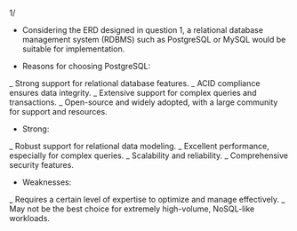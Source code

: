 1/ 
* Considering the ERD designed in question 1, a relational database management system (RDBMS) such as PostgreSQL or MySQL would be suitable for implementation.

* Reasons for choosing PostgreSQL:

_ Strong support for relational database features.
_ ACID compliance ensures data integrity.
_ Extensive support for complex queries and transactions.
_ Open-source and widely adopted, with a large community for support and resources.

* Strong:

_ Robust support for relational data modeling.
_ Excellent performance, especially for complex queries.
_ Scalability and reliability.
_ Comprehensive security features.

* Weaknesses:

_ Requires a certain level of expertise to optimize and manage effectively.
_ May not be the best choice for extremely high-volume, NoSQL-like workloads.